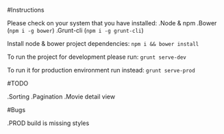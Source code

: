 #Instructions

Please check on your system that you have installed:
.Node & npm
.Bower (`npm i -g bower`)
.Grunt-cli (`npm i -g grunt-cli`)

Install node & bower project dependencies:
`npm i && bower install`

To run the project for development please run:
`grunt serve-dev`

To run it for production environment run instead:
`grunt serve-prod`


#TODO

.Sorting
.Pagination
.Movie detail view


#Bugs

.PROD build is missing styles

